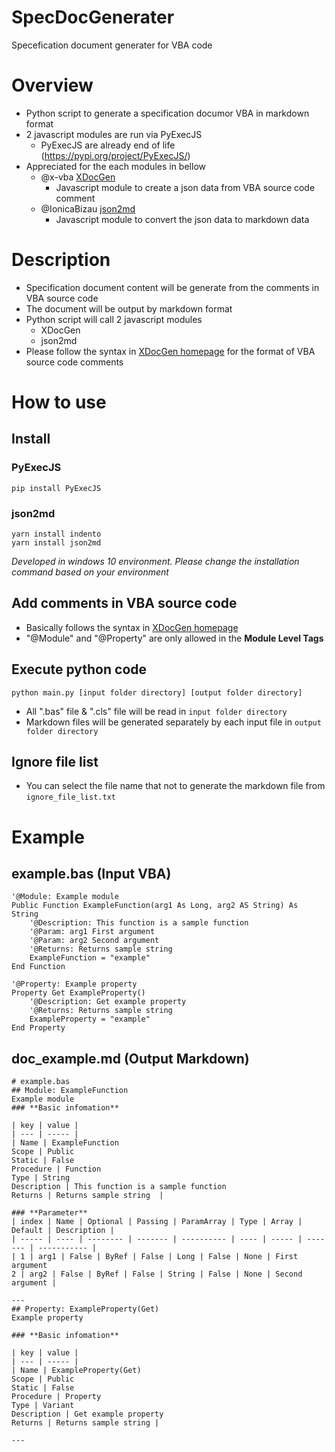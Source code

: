 # SpecDocGenerater
Specefication document generater for VBA code

# Overview
* Python script to generate a specification documor VBA in markdown format
* 2 javascript modules are run via PyExecJS
  * PyExecJS are already end of life (https://pypi.org/project/PyExecJS/)
* Appreciated for the each modules in bellow
  * @x-vba [XDocGen](https://github.com/x-vba/xdocgen)
    * Javascript module to create a json data from VBA source code comment
  * @IonicaBizau [json2md](https://github.com/IonicaBizau/json2md)
    * Javascript module to convert the json data to markdown data

# Description
* Specification document content will be generate from the comments in VBA source code
* The document will be output by markdown format
* Python script will call 2 javascript modules
  * XDocGen
  * json2md
* Please follow the syntax in [XDocGen homepage](https://x-vba.com/xdocgen/) for the format of VBA source code comments

# How to use
## Install
### PyExecJS

```
pip install PyExecJS
```

### json2md

```
yarn install indento
yarn install json2md
```
*Developed in windows 10 environment. Please change the installation command based on your environment*

## Add comments in VBA source code
* Basically follows the syntax in [XDocGen homepage](https://x-vba.com/xdocgen/)
* "@Module" and "@Property" are only allowed in the **Module Level Tags**

## Execute python code

```
python main.py [input folder directory] [output folder directory]
```

* All ".bas" file & ".cls" file will be read in `input folder directory`
* Markdown files will be generated separately by each input file in `output folder directory`
 
## Ignore file list
* You can select the file name that not to generate the markdown file from `ignore_file_list.txt`

# Example
## example.bas (Input VBA)
```
'@Module: Example module
Public Function ExampleFunction(arg1 As Long, arg2 AS String) As String
	'@Description: This function is a sample function
	'@Param: arg1 First argument
	'@Param: arg2 Second argument
	'@Returns: Returns sample string	
	ExampleFunction = "example"
End Function

'@Property: Example property
Property Get ExampleProperty()
	'@Description: Get example property
	'@Returns: Returns sample string
    ExampleProperty = "example"
End Property
```

## doc_example.md (Output Markdown)
```
# example.bas
## Module: ExampleFunction
Example module
### **Basic infomation**

| key | value |
| --- | ----- |
| Name | ExampleFunction
Scope | Public
Static | False
Procedure | Function
Type | String
Description | This function is a sample function
Returns | Returns sample string	 |

### **Parameter**
| index | Name | Optional | Passing | ParamArray | Type | Array | Default | Description |
| ----- | ---- | -------- | ------- | ---------- | ---- | ----- | ------- | ----------- |
| 1 | arg1 | False | ByRef | False | Long | False | None | First argument
2 | arg2 | False | ByRef | False | String | False | None | Second argument |

---
## Property: ExampleProperty(Get)
Example property

### **Basic infomation**

| key | value |
| --- | ----- |
| Name | ExampleProperty(Get)
Scope | Public
Static | False
Procedure | Property
Type | Variant
Description | Get example property
Returns | Returns sample string |

---
```